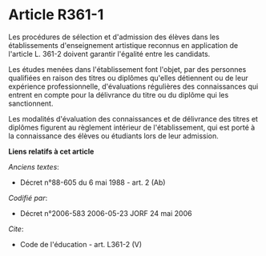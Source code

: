 # Article R361-1

Les procédures de sélection et d'admission des élèves dans les établissements d'enseignement artistique reconnus en
application de l'article L. 361-2 doivent garantir l'égalité entre les candidats. 

Les études menées dans l'établissement font l'objet, par des personnes qualifiées en raison des titres ou diplômes qu'elles
détiennent ou de leur expérience professionnelle, d'évaluations régulières des connaissances qui entrent en compte pour la
délivrance du titre ou du diplôme qui les sanctionnent. 

Les modalités d'évaluation des connaissances et de délivrance des titres et diplômes figurent au règlement intérieur de
l'établissement, qui est porté à la connaissance des élèves ou étudiants lors de leur admission.

**Liens relatifs à cet article**

_Anciens textes_:

  - Décret n°88-605 du 6 mai 1988 - art. 2 (Ab)

_Codifié par_:

  - Décret n°2006-583 2006-05-23 JORF 24 mai 2006

_Cite_:

  - Code de l'éducation - art. L361-2 (V)
